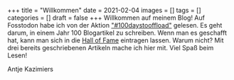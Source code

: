 +++
title = "Willkommen"
date = 2021-02-04
images = []
tags = []
categories = []
draft = false
+++
Willkommen auf meinem Blog! Auf Fosstodon habe ich von der Aktion 
["#100daystooffload"](https://fosstodon.org/web/timelines/tag/100daystooffload)
gelesen. Es geht darum, in einem Jahr 100 Blogartikel zu schreiben.
Wenn man es geschafft hat, kann man sich in die [Hall of Fame](https://100daystooffload.com/) eintragen lassen.
Warum nicht? Mit drei bereits geschriebenen Artikeln mache ich hier mit. Viel Spaß
beim Lesen!

Antje Kazimiers
